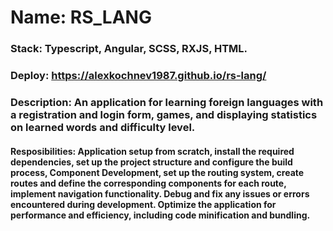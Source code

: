 # **Name: RS_LANG**
### **Stack:** Typescript, Angular, SCSS, RXJS, HTML.
### **Deploy:** https://alexkochnev1987.github.io/rs-lang/
### **Description:** An application for learning foreign languages with a registration and login form, games, and displaying statistics on learned words and difficulty level.
#### **Resposibilities:** Application setup from scratch, install the required dependencies, set up the project structure and configure the build process, Component Development, set up the routing system, create routes and define the corresponding components for each route, implement navigation functionality. Debug and fix any issues or errors encountered during development. Optimize the application for performance and efficiency, including code minification and bundling.
